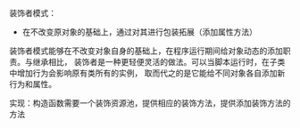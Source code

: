 装饰者模式：
- 在不改变原对象的基础上，通过对其进行包装拓展（添加属性方法）

装饰者模式能够在不改变对象自身的基础上，在程序运行期间给对象动态的添加职责。与继承相比，
装饰者是一种更轻便灵活的做法。可以当脚本运行时，在子类中增加行为会影响原有类所有的实例，
取而代之的是它能给不同对象各自添加新行为和属性。

实现：构造函数需要一个装饰资源池，提供相应的装饰方法，提供添加装饰方法的方法